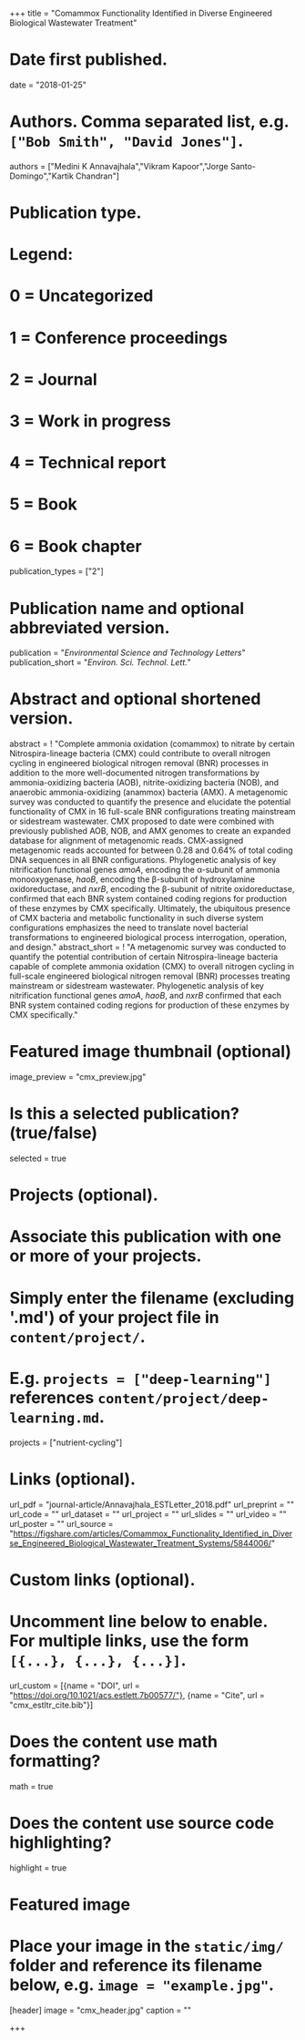 +++
title = "Comammox Functionality Identified in Diverse Engineered Biological Wastewater Treatment"

# Date first published.
date = "2018-01-25"

# Authors. Comma separated list, e.g. `["Bob Smith", "David Jones"]`.
authors = ["Medini K Annavajhala","Vikram Kapoor","Jorge Santo-Domingo","Kartik Chandran"]

# Publication type.
# Legend:
# 0 = Uncategorized
# 1 = Conference proceedings
# 2 = Journal
# 3 = Work in progress
# 4 = Technical report
# 5 = Book
# 6 = Book chapter
publication_types = ["2"]

# Publication name and optional abbreviated version.
publication = "*Environmental Science and Technology Letters*"
publication_short = "*Environ. Sci. Technol. Lett.*"

# Abstract and optional shortened version.
abstract = ! "Complete ammonia oxidation (comammox) to nitrate by certain Nitrospira-lineage bacteria (CMX) could contribute to overall nitrogen cycling in engineered biological nitrogen removal (BNR) processes in addition to the more well-documented nitrogen transformations by ammonia-oxidizing bacteria (AOB), nitrite-oxidizing bacteria (NOB), and anaerobic ammonia-oxidizing (anammox) bacteria (AMX). A metagenomic survey was conducted to quantify the presence and elucidate the potential functionality of CMX in 16 full-scale BNR configurations treating mainstream or sidestream wastewater. CMX proposed to date were combined with previously published AOB, NOB, and AMX genomes to create an expanded database for alignment of metagenomic reads. CMX-assigned metagenomic reads accounted for between 0.28 and 0.64% of total coding DNA sequences in all BNR configurations. Phylogenetic analysis of key nitrification functional genes *amoA*, encoding the α-subunit of ammonia monooxygenase, *haoB*, encoding the β-subunit of hydroxylamine oxidoreductase, and *nxrB*, encoding the β-subunit of nitrite oxidoreductase, confirmed that each BNR system contained coding regions for production of these enzymes by CMX specifically. Ultimately, the ubiquitous presence of CMX bacteria and metabolic functionality in such diverse system configurations emphasizes the need to translate novel bacterial transformations to engineered biological process interrogation, operation, and design."
abstract_short = ! "A metagenomic survey was conducted to quantify the potential contribution of certain Nitrospira-lineage bacteria capable of complete ammonia oxidation (CMX) to overall nitrogen cycling in full-scale engineered biological nitrogen removal (BNR) processes treating mainstream or sidestream wastewater. Phylogenetic analysis of key nitrification functional genes *amoA*, *haoB*, and *nxrB* confirmed that each BNR system contained coding regions for production of these enzymes by CMX specifically."

# Featured image thumbnail (optional)
image_preview = "cmx_preview.jpg"

# Is this a selected publication? (true/false)
selected = true

# Projects (optional).
#   Associate this publication with one or more of your projects.
#   Simply enter the filename (excluding '.md') of your project file in `content/project/`.
#   E.g. `projects = ["deep-learning"]` references `content/project/deep-learning.md`.
projects = ["nutrient-cycling"]

# Links (optional).
url_pdf = "journal-article/Annavajhala_ESTLetter_2018.pdf"
url_preprint = ""
url_code = ""
url_dataset = ""
url_project = ""
url_slides = ""
url_video = ""
url_poster = ""
url_source = "https://figshare.com/articles/Comammox_Functionality_Identified_in_Diverse_Engineered_Biological_Wastewater_Treatment_Systems/5844006/"

# Custom links (optional).
#   Uncomment line below to enable. For multiple links, use the form `[{...}, {...}, {...}]`.
url_custom = [{name = "DOI", url = "https://doi.org/10.1021/acs.estlett.7b00577/"}, {name = "Cite", url = "cmx_estltr_cite.bib"}]

# Does the content use math formatting?
math = true

# Does the content use source code highlighting?
highlight = true

# Featured image
# Place your image in the `static/img/` folder and reference its filename below, e.g. `image = "example.jpg"`.
[header]
image = "cmx_header.jpg"
caption = ""

+++
